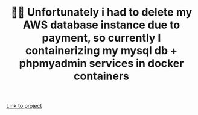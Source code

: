 # <div align="center">🚧🚧 Unfortunately i had to delete my AWS database instance due to payment, so currently I containerizing my mysql db + phpmyadmin services in docker containers</div><br />

[Link to project](https://yaroslavpnts.github.io/genesis-task/)
